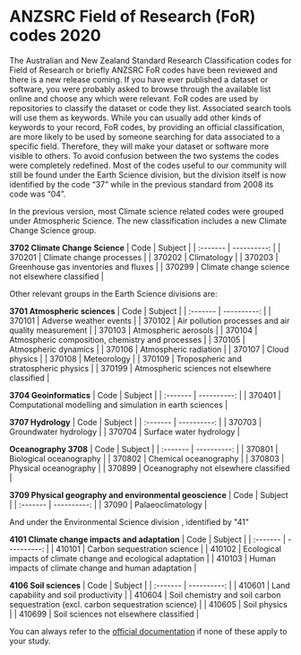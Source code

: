 # ANZSRC Field of Research (FoR) codes 2020

The Australian and New Zealand Standard Research Classification codes for Field of Research or briefly ANZSRC FoR codes have been reviewed and there is a new release coming.
If you have ever published a dataset or software, you were probably asked to browse through the available list online and choose any which were relevant.
FoR codes are used by repositories to classify the dataset or code they list. Associated search tools will use them as keywords. While you can usually add other kinds of keywords to your record, FoR codes, by providing an official classification, are more likely to be used by someone searching for data associated to a specific field. Therefore, they will make your dataset or software more visible to others.
To avoid confusion between the two systems the codes were completely redefined. Most of the codes useful to our community will still be found under the Earth Science division, but the division itself is now identified by the code “37” while in the previous standard from 2008 its code was “04”.

In the previous version, most Climate science related codes were grouped under Atmospheric Science. The new classification includes a new Climate Change Science group.

**3702   Climate Change Science**
| Code	| Subject |
| :------- | ----------: |
| 370201	| Climate change processes |
| 370202	| Climatology |
| 370203	| Greenhouse gas inventories and fluxes |
| 370299	| Climate change science not elsewhere classified |

Other relevant groups in the Earth Science divisions are:

**3701   Atmospheric sciences**
| Code | Subject |
| :------- | ----------: |
| 370101	| Adverse weather events |
| 370102	| Air pollution processes and air quality measurement |
| 370103	| Atmospheric aerosols |
| 370104	| Atmospheric composition, chemistry and processes |
| 370105	| Atmospheric dynamics |
| 370106	| Atmospheric radiation |
| 370107	| Cloud physics |
| 370108	| Meteorology |
| 370109	| Tropospheric and stratospheric physics |
| 370199	| Atmospheric sciences not elsewhere classified |

 **3704   Geoinformatics**
| Code |	Subject |
| :------- | ----------: |
| 370401 | Computational modelling and simulation in earth sciences |

**3707   Hydrology**
| Code | Subject |
| :------- | ----------: |
| 370703 | Groundwater hydrology |
| 370704 | Surface water hydrology |

**Oceanography  3708**
| Code | Subject |
| :------- | ----------: |
| 370801 | Biological oceanography |
| 370802 | Chemical oceanography |
| 370803 | Physical oceanography |
| 370899 | Oceanography not elsewhere classified |

**3709   Physical geography and environmental geoscience**
| Code | Subject |
| :------- | ----------: |
| 37090 | Palaeoclimatology |

And under the Environmental Science division , identified by "41"

**4101   Climate change impacts and adaptation**
| Code | Subject |
| :------- | ----------: |
| 410101 | Carbon sequestration science |
| 410102 | Ecological impacts of climate change and ecological adaptation |
| 410103 | Human impacts of climate change and human adaptation |

**4106   Soil sciences**
| Code | Subject |
| :------- | ----------: |
| 410601 | Land capability and soil productivity |
| 410604 | Soil chemistry and soil carbon sequestration (excl. carbon sequestration science) |
| 410605 | Soil physics |
| 410699 | Soil sciences not elsewhere classified |
 
You can always refer to the [official documentation](https://www.abs.gov.au/AUSSTATS/abs@.nsf/DetailsPage/1297.02020?OpenDocument) if none of these apply to your study.
